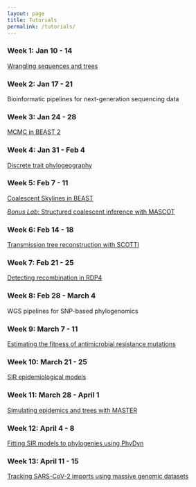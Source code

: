 ```yaml
---
layout: page
title: Tutorials
permalink: /tutorials/
---
```


### Week 1: Jan 10 - 14
[Wrangling sequences and trees][week-1] <br>

[week-1]: <{{site.baseurl}}/tutorials/wrangling-week1/>

### Week 2: Jan 17 - 21
Bioinformatic pipelines for next-generation sequencing data <br>

### Week 3: Jan 24 - 28
[MCMC in BEAST 2][week-3] <br>

[week-3]: <{{site.baseurl}}/tutorials/beast-week2/>

### Week 4: Jan 31 - Feb 4
[Discrete trait phylogeography][week-4] <br>

[week-4]: <{{site.baseurl}}/tutorials/phylogeo-week3/>

### Week 5: Feb 7 - 11
[Coalescent Skylines in BEAST][week-5] <br>

[week-5]: <{{site.baseurl}}/tutorials/skyline-week4/>

[*Bonus Lab*: Structured coalescent inference with MASCOT][bonus-week-5] <br>

[bonus-week-5]: <{{site.baseurl}}/tutorials/mascot-week5/>

### Week 6: Feb 14 - 18
[Transmission tree reconstruction with SCOTTI][week-6] <br>

[week-6]: <{{site.baseurl}}/tutorials/scotti-week6/>

### Week 7: Feb 21 - 25
[Detecting recombination in RDP4][week-7] <br>

[week-7]: <{{site.baseurl}}/tutorials/rdp4-week8/>

### Week 8: Feb 28 - March 4
WGS pipelines for SNP-based phylogenomics <br>

### Week 9: March 7 - 11
[Estimating the fitness of antimicrobial resistance mutations][week-9] <br>

[week-9]: <{{site.baseurl}}/tutorials/bdmm-week9/>

### Week 10: March 21 - 25
[SIR epidemiological models][week-10] <br>

[week-10]: <{{site.baseurl}}/tutorials/SIR-week10/>

### Week 11: March 28 - April 1
[Simulating epidemics and trees with MASTER][week-11] <br>

[week-11]: <{{site.baseurl}}/tutorials/master-week11/>

### Week 12: April 4 - 8
[Fitting SIR models to phylogenies using PhyDyn][week-12] <br>

[week-12]: <{{site.baseurl}}/tutorials/phydyn-week12/>

### Week 13: April 11 - 15
[Tracking SARS-CoV-2 imports using massive genomic datasets][week-13] <br>

[week-13]: <{{site.baseurl}}/tutorials/faster-methods-week13/>
